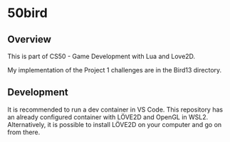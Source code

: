 # 50bird

## Overview

This is part of CS50 - Game Development with Lua and Love2D.

My implementation of the Project 1 challenges are in the Bird13 directory.

## Development

It is recommended to run a dev container in VS Code. This repository has an already configured container with LÖVE2D and OpenGL in WSL2. Alternatively, it is possible to install LÖVE2D on your computer and go on from there.
